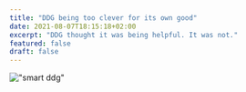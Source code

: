 ```yaml
---
title: "DDG being too clever for its own good"
date: 2021-08-07T18:15:18+02:00
excerpt: "DDG thought it was being helpful. It was not."
featured: false
draft: false
---
```


!["smart ddg"](/images/ddg-sha-carri-richardson.png)